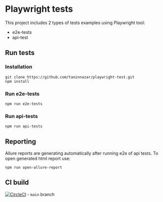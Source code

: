 # Playwright tests

This project includes 2 types of tests examples using Playwright tool:
- e2e-tests
- api-test

## Run tests

### Installation
```
git clone https://github.com/taninnazar/playwright-test.git
npm install
```

### Run e2e-tests
```
npm run e2e-tests
```
### Run api-tests
```
npm run api-tests
```

## Reporting

Allure reports are generating automatically after running e2e of api tests.
To open generated html report use:
```
npm run open-allure-report
```

## CI build
[![CircleCI](https://circleci.com/gh/taninnazar/playwright-test/tree/main.svg?style=shield)](https://circleci.com/gh/taninnazar/playwright-test/tree/main) - `main` branch
 